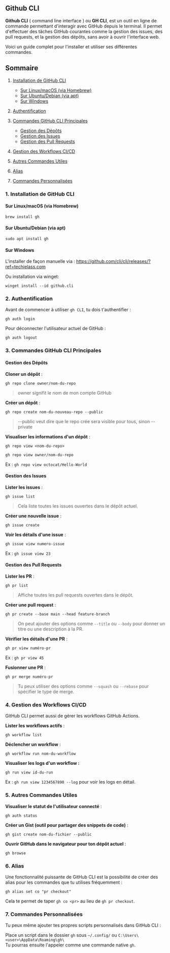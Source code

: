 ## Github CLI

**Github CLI** ( command line interface ) ou **GH CLI**, est un outil en ligne de commande permettant d'interagir avec GitHub depuis le terminal. 
Il permet d'effectuer des tâches GitHub courantes comme la gestion des issues, des pull requests, et la gestion des dépôts, sans avoir à ouvrir l'interface web. 

Voici un guide complet pour l'installer et utiliser ses différentes commandes.

## Sommaire

1. [Installation de GitHub CLI](#installation-de-github-cli)  
   - [Sur Linux/macOS (via Homebrew)](#sur-linuxmacos-via-homebrew)  
   - [Sur Ubuntu/Debian (via apt)](#sur-ubuntudebian-via-apt)  
   - [Sur Windows](#sur-windows)  

2. [Authentification](#authentification)  

3. [Commandes GitHub CLI Principales](#commandes-github-cli-principales)  
   - [Gestion des Dépôts](#gestion-des-dépôts)  
   - [Gestion des Issues](#gestion-des-issues)  
   - [Gestion des Pull Requests](#gestion-des-pull-requests)

4. [Gestion des Workflows CI/CD](#gestion-des-workflows-cicd)  

5. [Autres Commandes Utiles](#autres-commandes-utiles)  

6. [Alias](#alias)  

7. [Commandes Personnalisées](#commandes-personnalisées)


### 1. **Installation de GitHub CLI**

#### Sur Linux/macOS (via Homebrew)

	brew install gh

#### Sur Ubuntu/Debian (via apt)

	sudo apt install gh

#### Sur Windows

L'installer de façon manuelle via : 
https://github.com/cli/cli/releases/?ref=techielass.com

Ou installation via winget:

	winget install --id github.cli

### 2. **Authentification**

Avant de commencer à utiliser `gh CLI`, tu dois t'authentifier :

	gh auth login

Pour déconnecter l'utilisateur actuel de GitHub :

	gh auth logout
	

### 3. **Commandes GitHub CLI Principales**

#### Gestion des Dépôts

 **Cloner un dépôt** :

	gh repo clone owner/nom-du-repo

> owner signifit le nom de mon compte GitHub 

**Créer un dépôt** :

	gh repo create nom-du-nouveau-repo --public

> --public veut dire que le repo crée sera visible pour tous, sinon --private

**Visualiser les informations d'un dépôt** :

	gh repo view <nom-du-repo>
	
	gh repo view owner/nom-du-repo

  Ex : `gh repo view octocat/Hello-World`

#### Gestion des Issues

**Lister les issues** :

	gh issue list
	
> Cela liste toutes les issues ouvertes dans le dépôt actuel.

**Créer une nouvelle issue** :

	gh issue create

**Voir les détails d'une issue** :

	gh issue view numero-issue

Ex : `gh issue view 23`

#### Gestion des Pull Requests

**Lister les PR** :

	gh pr list

> Affiche toutes les pull requests ouvertes dans le dépôt.

**Créer une pull request** :

	gh pr create --base main --head feature-branch

> On peut ajouter des options comme `--title` ou `--body` pour donner un titre ou une description à la PR.

**Vérifier les détails d'une PR** :

	gh pr view numéro-pr
	
Ex : `gh pr view 45`

**Fusionner une PR** :

	gh pr merge numéro-pr

> Tu peux utiliser des options comme `--squash` ou `--rebase` pour spécifier le type de merge.

### 4. **Gestion des Workflows CI/CD**

GitHub CLI permet aussi de gérer les workflows GitHub Actions.

**Lister les workflows actifs** :

	gh workflow list

**Déclencher un workflow** :

	gh workflow run nom-du-workflow

**Visualiser les logs d'un workflow :**

	gh run view id-du-run

Ex : `gh run view 1234567890 --log` pour voir les logs en détail.

### 5. **Autres Commandes Utiles**

**Visualiser le statut de l'utilisateur connecté** :

	gh auth status

**Créer un Gist (outil pour partager des snippets de code)** :

	gh gist create nom-du-fichier --public

**Ouvrir GitHub dans le navigateur pour ton dépôt actuel** :

	gh browse

### 6. **Alias**

Une fonctionnalité puissante de GitHub CLI est la possibilité de créer des alias pour les commandes que tu utilises fréquemment :

	gh alias set co "pr checkout"

Cela te permet de taper `gh co <pr>` au lieu de `gh pr checkout`.

### 7. **Commandes Personnalisées**

Tu peux même ajouter tes propres scripts personnalisés dans GitHub CLI :

Place un script dans le dossier `gh` sous `~/.config/` ou `C:\Users\<user>\AppData\Roaming\gh\`  
Tu pourras ensuite l'appeler comme une commande native `gh`.